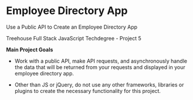 # Employee Directory App
Use a Public API to Create an Employee Directory App

Treehouse Full Stack JavaScript Techdegree - Project 5

**Main Project Goals**

  - Work with a public API, make API requests, and asynchronously handle the data 
    that will be returned from your requests and displayed in your employee directory app.

  - Other than JS or jQuery, do not use any other frameworks, libraries or plugins to create 
    the necessary functionality for this project.